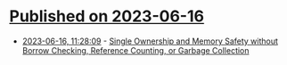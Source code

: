 # [Published on 2023-06-16](index.md)

* [2023-06-16, 11:28:09](https://lobste.rs/s/2rgojg/single_ownership_memory_safety_without) - [Single Ownership and Memory Safety without Borrow Checking, Reference Counting, or Garbage Collection](https://verdagon.dev/blog/single-ownership-without-borrow-checking-rc-gc)
